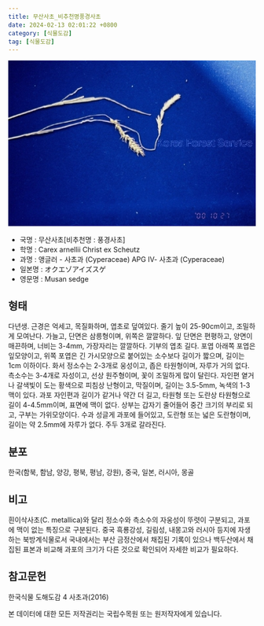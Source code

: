 ```yaml
---
title: 무산사초_비추천명풍경사초
date: 2024-02-13 02:01:22 +0800
category: [식물도감]
tag: [식물도감]
---
```




![무산사초[비추천명 : 풍경사초]](/assets/img/fileUpload/plants/basic/Cyperaceae/Carex/5158/1_th2.JPG)
- 국명 : 무산사초[비추천명 : 풍경사초]
- 학명 : Carex arnellii Christ ex Scheutz
- 과명 : 앵글러 - 사초과 (Cyperaceae) APG Ⅳ- 사초과 (Cyperaceae)
- 일본명 : オクエゾアイズスゲ
- 영문명 : Musan sedge


## 형태
다년생. 근경은 억세고, 목질화하며, 엽초로 덮여있다. 줄기 높이 25-90cm이고, 조밀하게 모여난다. 가늘고, 단면은 삼릉형이며, 위쪽은 깔깔하다. 잎 단면은 편평하고, 양면이 매끈하며, 너비는 3-4mm, 가장자리는 깔깔하다. 기부의 엽초 길다. 포엽 아래쪽 포엽은 잎모양이고, 위쪽 포엽은 긴 가시모양으로 붙어있는 소수보다 길이가 짧으며, 길이는 1cm 이하이다. 화서 정소수는 2-3개로 웅성이고, 좁은 타원형이며, 자루가 거의 없다. 측소수는 3-4개로 자성이고, 선상 원주형이며, 꽃이 조밀하게 많이 달린다. 자인편 옅거나 갈색빛이 도는 황색으로 피침상 난형이고, 막질이며, 길이는 3.5-5mm, 녹색의 1-3맥이 있다. 과포 자인편과 길이가 같거나 약간 더 길고, 타원형 또는 도란상 타원형으로 길이 4-4.5mm이며, 표면에 맥이 없다. 상부는 갑자기 줄어들어 중간 크기의 부리로 되고, 구부는 가위모양이다. 수과 성글게 과포에 들어있고, 도란형 또는 넓은 도란형이며, 길이는 약 2.5mm에 자루가 없다. 주두 3개로 갈라진다.
## 분포
한국(함북, 함남, 양강, 평북, 평남, 강원), 중국, 일본, 러시아, 몽골
## 비고
흰이삭사초(C. metallica)와 달리 정소수와 측소수의 자웅성이 뚜렷이 구분되고, 과포에 맥이 없는 특징으로 구분된다. 중국 흑룡강성, 길림성, 내몽고와 러시아 등지에 자생하는 북방계식물로서 국내에서는 부산 금정산에서 채집된 기록이 있으나 백두산에서 채집된 표본과 비교해 과포의 크기가 다른 것으로 확인되어 자세한 비교가 필요하다.
## 참고문헌
한국식물 도해도감 4 사초과(2016)






본 데이터에 대한 모든 저작권리는 국립수목원 또는 원저작자에게 있습니다.
